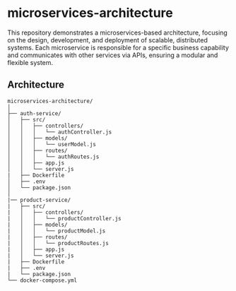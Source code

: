 # microservices-architecture
This repository demonstrates a microservices-based architecture, focusing on the design, development, and deployment of scalable, distributed systems. Each microservice is responsible for a specific business capability and communicates with other services via APIs, ensuring a modular and flexible system.

## Architecture
```
microservices-architecture/
│
├── auth-service/
│   ├── src/
│   │   ├── controllers/
│   │   │   └── authController.js
│   │   ├── models/
│   │   │   └── userModel.js
│   │   ├── routes/
│   │   │   └── authRoutes.js
│   │   ├── app.js
│   │   └── server.js
|   ├── Dockerfile
│   ├── .env
│   └── package.json
│
|── product-service/
|   ├── src/
|   │   ├── controllers/
|   │   │   └── productController.js
|   │   ├── models/
|   │   │   └── productModel.js
|   │   ├── routes/
|   │   │   └── productRoutes.js
|   │   ├── app.js
|   │   └── server.js
|   ├── Dockerfile
|   ├── .env
|   └── package.json
└── docker-compose.yml
```
